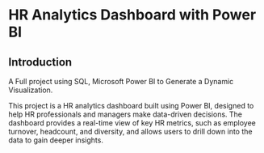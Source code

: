 # HR Analytics Dashboard with Power BI

## Introduction
A Full project using SQL, Microsoft Power BI to Generate a Dynamic Visualization.

This project is a HR analytics dashboard built using Power BI, designed to help HR professionals and managers make data-driven decisions. The dashboard provides a real-time view of key HR metrics, such as employee turnover, headcount, and diversity, and allows users to drill down into the data to gain deeper insights.
